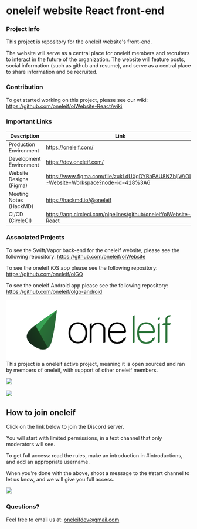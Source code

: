 # oneleif website React front-end


### Project Info

This project is repository for the oneleif website's front-end. 

The website will serve as a central place for oneleif members and recruiters to interact in the future of the organization. The website will feature posts, social information (such as github and resume), and serve as a central place to share information and be recruited.

### Contribution

To get started working on this project, please see our wiki: https://github.com/oneleif/olWebsite-React/wiki

### Important Links

| Description   | Link         |
| ------------- | ------------ |
| Production Environment  | https://oneleif.com/ |
| Development Environment | https://dev.oneleif.com/ |
| Website Designs (Figma) | https://www.figma.com/file/zukLdUXgDYBhPAU8NZbljW/OL-Website-Workspace?node-id=418%3A6 |
| Meeting Notes (HackMD)  | https://hackmd.io/@oneleif |
| CI/CD (CircleCI)        | https://app.circleci.com/pipelines/github/oneleif/olWebsite-React |

### Associated Projects

To see the Swift/Vapor back-end for the oneleif website, please see the following repository: https://github.com/oneleif/olWebsite

To see the oneleif iOS app please see the following repository: https://github.com/oneleif/olGO

To see the oneleif Android app please see the following repository: https://github.com/oneleif/olgo-android


![](https://github.com/oneleif/olDocs/blob/master/assets/images/oneleif_logos/full_logo/oneleif_transparent.png?raw=true)
This project is a oneleif active project, meaning it is open sourced and ran by members of oneleif, with support of other oneleif members.

[![](https://img.shields.io/badge/oneleif-Twitter-blue.svg)](https://twitter.com/oneleifdev)

[![](https://img.shields.io/badge/oneleif-YouTube-red.svg)](https://www.youtube.com/channel/UC3HN0jID38K0Vb_WChvgQmA)

## How to join oneleif
Click on the link below to join the Discord server.

You will start with limited permissions, in a text channel that only moderators will see.

To get full access: read the rules, make an introduction in #introductions, and add an appropriate username.

When you're done with the above, shoot a message to the #start channel to let us know, and we will give you full access.

[![](https://img.shields.io/badge/oneleif-Discord-7284be.svg)](https://discord.gg/tv9UdJK)

### Questions?
Feel free to email us at: oneleifdev@gmail.com 
